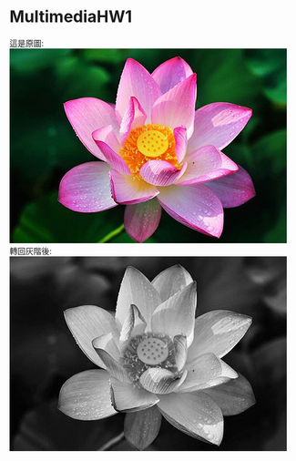 # MultimediaHW1
這是原圖:<br/>
![image](https://github.com/linfuting/MultimediaHW1/blob/master/color.jpg)
轉回灰階後:<br/>
![image](https://github.com/linfuting/MultimediaHW1/blob/master/gray.jpg)
